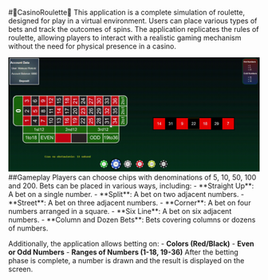 #🎰CasinoRoulette🎰
This application is a complete simulation of roulette, designed for play in a virtual environment. 
Users can place various types of bets and track the outcomes of spins. 
The application replicates the rules of roulette, allowing players to interact with a realistic gaming mechanism without the need for physical presence in a casino.
<div align="center">
    <img src="./roulette.gif" alt="Roulette" width="1000"/>
</div>
##Gameplay
Players can choose chips with denominations of 5, 10, 50, 100 and 200. Bets can be placed in various ways, including:
    - **Straight Up**: A bet on a single number.
    - **Split**: A bet on two adjacent numbers.
    - **Street**: A bet on three adjacent numbers.
    - **Corner**: A bet on four numbers arranged in a square.
    - **Six Line**: A bet on six adjacent numbers.
    - **Column and Dozen Bets**: Bets covering columns or dozens of numbers.

Additionally, the application allows betting on:
    - **Colors (Red/Black)**
    - **Even or Odd Numbers**
    - **Ranges of Numbers (1-18, 19-36)**
After the betting phase is complete, a number is drawn and the result is displayed on the screen.

